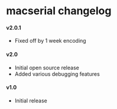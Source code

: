 macserial changelog
===================

#### v2.0.1
- Fixed off by 1 week encoding

#### v2.0
- Initial open source release
- Added various debugging features

#### v1.0
- Initial release
